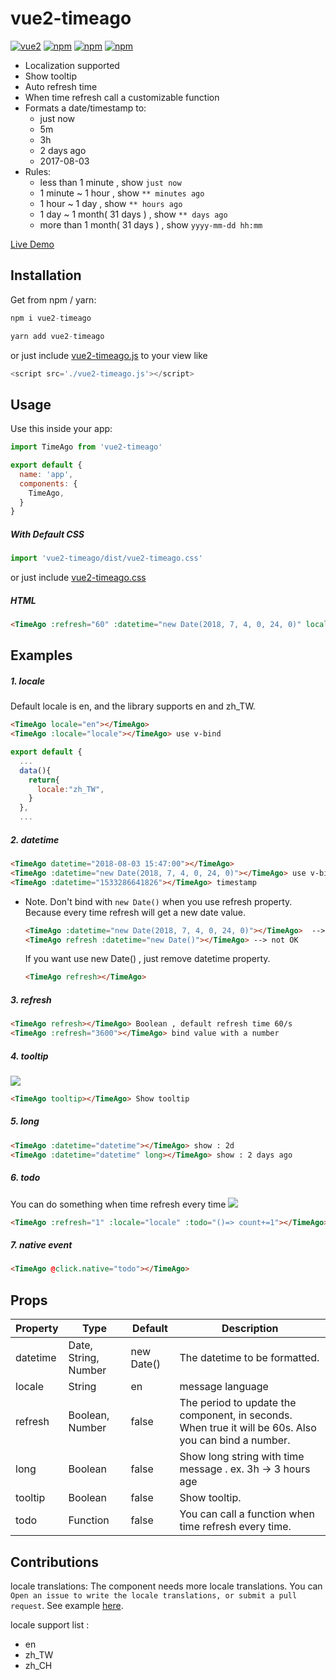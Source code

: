 # vue2-timeago 
[![vue2](https://img.shields.io/badge/vue-2.x-brightgreen.svg)](https://vuejs.org/) [![npm](https://img.shields.io/npm/v/vue2-timeago.svg)](https://www.npmjs.com/package/vue2-timeago) [![npm](https://img.shields.io/npm/dt/vue2-timeago.svg)](https://www.npmjs.com/package/vue2-timeago) [![npm](https://img.shields.io/npm/l/vue2-timeago.svg)](https://github.com/runkids/vue2-timeago/blob/master/LICENSE)

- Localization supported
- Show tooltip 
- Auto refresh time
- When time refresh call a customizable function 
- Formats a date/timestamp to:
  -  just now
  -  5m
  -  3h
  -  2 days ago
  -  2017-08-03
- Rules:
  -  less than 1 minute , show `just now`
  -  1 minute ~ 1 hour , show `** minutes ago`
  -  1 hour ~ 1 day , show `** hours ago`
  -  1 day ~ 1 month( 31 days ) , show `** days ago`
  -  more than 1 month( 31 days ) , show `yyyy-mm-dd hh:mm`

[Live Demo](https://codesandbox.io/embed/myomwvkojj)

## Installation 
Get from npm / yarn:
```js
npm i vue2-timeago
```
```js
yarn add vue2-timeago
```
or just include [vue2-timeago.js](https://github.com/runkids/vue2-timeago/blob/master/dist/vue2-timeago.js) to your view like 

```js
<script src='./vue2-timeago.js'></script>
```

## Usage
Use this inside your app:
``` js
import TimeAgo from 'vue2-timeago'

export default {
  name: 'app',
  components: {
    TimeAgo,
  }
}
```

##### With Default CSS 
```js
import 'vue2-timeago/dist/vue2-timeago.css'
```
or just include [vue2-timeago.css](https://github.com/runkids/vue2-timeago/blob/master/dist/vue2-timeago.css)


##### HTML
```html
<TimeAgo :refresh="60" :datetime="new Date(2018, 7, 4, 0, 24, 0)" locale="zh_TW" tooltip></TimeAgo>
```
## Examples

#####  1. locale
Default locale is en, and the library supports en and zh_TW.
```html
<TimeAgo locale="en"></TimeAgo> 
<TimeAgo :locale="locale"></TimeAgo> use v-bind
```
```js
export default {
  ...
  data(){
    return{
      locale:"zh_TW",
    }
  },
  ...
```
#####  2. datetime
```html
<TimeAgo datetime="2018-08-03 15:47:00"></TimeAgo> 
<TimeAgo :datetime="new Date(2018, 7, 4, 0, 24, 0)"></TimeAgo> use v-bind
<TimeAgo :datetime="1533286641826"></TimeAgo> timestamp
```
  - Note. Don't bind with `new Date()` when you use refresh property.
  Because every time refresh will get a new date value.

    ```html
    <TimeAgo :datetime="new Date(2018, 7, 4, 0, 24, 0)"></TimeAgo>  --> OK
    <TimeAgo refresh :datetime="new Date()"></TimeAgo> --> not OK
    ```

    If you want use new Date() , just remove datetime property.

    ```html
    <TimeAgo refresh></TimeAgo>
    ```

#####  3.  refresh
```html
<TimeAgo refresh></TimeAgo> Boolean , default refresh time 60/s
<TimeAgo :refresh="3600"></TimeAgo> bind value with a number
```

#####  4. tooltip
<img src="https://i.imgur.com/mRMt7Ps.png"/>

```html
<TimeAgo tooltip></TimeAgo> Show tooltip 
```

#####  5. long
```html
<TimeAgo :datetime="datetime"></TimeAgo> show : 2d
<TimeAgo :datetime="datetime" long></TimeAgo> show : 2 days ago
```

#####  6. todo
You can do something when time refresh every time
<img src="https://i.imgur.com/V1K6Xa2.gif"/>

```html
<TimeAgo :refresh="1" :locale="locale" :todo="()=> count+=1"></TimeAgo>
```
#####  7. native event
```html
<TimeAgo @click.native="todo"></TimeAgo>
```
## Props

| Property  |  Type |  Default |  Description |
| ------------ | ------------ | ------------ | ------------ |
| datetime  |  Date, String, Number  |  new Date()  | The datetime to be formatted.|
| locale  |  String  |  en    | message language |
| refresh  |  Boolean, Number  |  false    | The period to update the component, in seconds. When true it will be 60s. Also you can bind a number.|
| long  |  Boolean  |  false    | Show long string with time message . ex. 3h -> 3 hours age|
| tooltip  |  Boolean  |  false    | Show tooltip.|
| todo  |  Function  |  false    | You can call a function when time refresh every time.|

## Contributions
locale translations: The component needs more locale translations. You can `Open an issue to write the locale translations, or submit a pull request`. 
See example [here](https://github.com/runkids/vue2-timeago/blob/master/src/lib/lang).

locale support list : 
- en 
- zh_TW
- zh_CH
